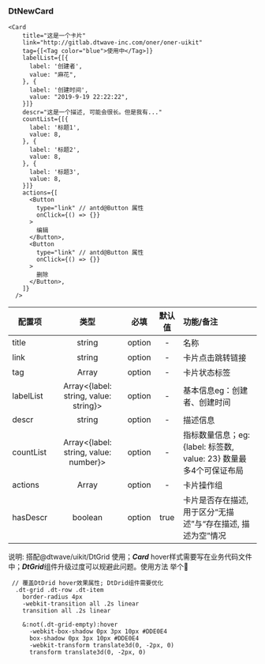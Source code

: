 ### DtNewCard

```
<Card 
    title="这是一个卡片"
    link="http://gitlab.dtwave-inc.com/oner/oner-uikit" 
    tag={[<Tag color="blue">使用中</Tag>]}
    labelList={[{
      label: '创建者',
      value: "麻花",
    }, {
      label: '创建时间',
      value: "2019-9-19 22:22:22",
    }]}
    descr="这是一个描述, 可能会很长。但是我有..."
    countList={[{
      label: '标题1',
      value: 8,
    }, {
      label: '标题2',
      value: 8,
    }, {
      label: '标题3',
      value: 8,
    }]}
    actions={[
      <Button 
        type="link" // antd@Button 属性
        onClick={() => {}}
      >
        编辑
      </Button>,
      <Button 
        type="link" // antd@Button 属性
        onClick={() => {}}
      >
        删除
      </Button>,
    ]}
  />
```

| 配置项           |  类型               |   必填   | 默认值        | 功能/备注  |
| --------        | :----:             | :------: | :----:       | :------ |
| title           | string             | option   |  -             | 名称  |
| link            | string             | option   |  -      |  卡片点击跳转链接  |
| tag             | Array<ReactNode>   | option   |  -             | 卡片状态标签  |
| labelList       | Array<{label: string, value: string}>   | option   |  -      |  基本信息eg：创建者、创建时间 |
| descr           | string             | option   |  -    | 描述信息
| countList       | Array<{label: string, value: number}>   | option   |  - |  指标数量信息；eg: {label: 标签数, value: 23} 数量最多4个可保证布局|
| actions         | Array<ReactNode>   | option   |  -            |  卡片操作组
| hasDescr        | boolean            | option   |  true            | 卡片是否存在描述, 用于区分“无描述”与“存在描述, 描述为空”情况  |

说明: 搭配@dtwave/uikit/DtGrid 使用；***Card*** hover样式需要写在业务代码文件中；***DtGrid***组件升级过度可以规避此问题。使用方法 举个🌰
```
 // 覆盖DtDrid hover效果属性; DtDrid组件需要优化
  .dt-grid .dt-row .dt-item
    border-radius 4px
    -webkit-transition all .2s linear
    transition all .2s linear
    
    &:not(.dt-grid-empty):hover
      -webkit-box-shadow 0px 3px 10px #DDE0E4
      box-shadow 0px 3px 10px #DDE0E4
      -webkit-transform translate3d(0, -2px, 0)
      transform translate3d(0, -2px, 0)
```
